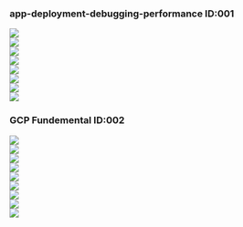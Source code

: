 ### app-deployment-debugging-performance ID:001
  <img src="./img/001_01.png"></img>  
  <img src="./img/001_02.png"></img>  
  <img src="./img/001_03.png"></img>  
  <img src="./img/001_04.png"></img>  
  <img src="./img/001_05.png"></img>  
  <img src="./img/001_06.png"></img>  
  <img src="./img/001_07.png"></img>  
  <img src="./img/001_08.png"></img>  

### GCP Fundemental ID:002
  <img src="./img/002_01.png"></img>  
  <img src="./img/002_02.png"></img>  
  <img src="./img/002_03.png"></img>  
  <img src="./img/002_04.png"></img>  
  <img src="./img/002_05.png"></img>  
  <img src="./img/002_06.png"></img>  
  <img src="./img/002_07.png"></img>  
  <img src="./img/002_08.png"></img>  
  <img src="./img/002_09.png"></img>  

